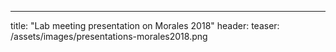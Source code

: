 ---
title: "Lab meeting presentation on Morales 2018"
header:
  teaser: /assets/images/presentations-morales2018.png
